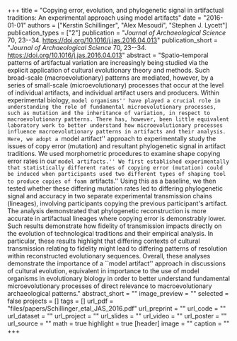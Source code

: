 +++
title = "Copying error, evolution, and phylogenetic signal in artifactual traditions: An experimental approach using model artifacts"
date = "2016-01-01"
authors = ["Kerstin Schillinger", "Alex Mesoudi", "Stephen J. Lycett"]
publication_types = ["2"]
publication = "_Journal of Archaeological Science_ 70, 23--34. https://doi.org/10.1016/j.jas.2016.04.013"
publication_short = "_Journal of Archaeological Science_ 70, 23--34. https://doi.org/10.1016/j.jas.2016.04.013"
abstract = "Spatio-temporal patterns of artifactual variation are increasingly being studied via the explicit application of cultural evolutionary theory and methods. Such broad-scale (macroevolutionary) patterns are mediated, however, by a series of small-scale (microevolutionary) processes that occur at the level of individual artifacts, and individual artifact users and producers. Within experimental biology, ``model organisms'' have played a crucial role in understanding the role of fundamental microevolutionary processes, such as mutation and the inheritance of variation, in respect to macroevolutionary patterns. There has, however, been little equivalent laboratory work to better understand how microevolutionary processes influence macroevolutionary patterns in artifacts and their analysis. Here, we adopt a ``model artifact'' approach to experimentally study the issues of copy error (mutation) and resultant phylogenetic signal in artifact traditions. We used morphometric procedures to examine shape copying error rates in our ``model artifacts.'' We first established experimentally that statistically different rates of copying error (mutation) could be induced when participants used two different types of shaping tool to produce copies of foam ``artifacts.'' Using this as a baseline, we then tested whether these differing mutation rates led to differing phylogenetic signal and accuracy in two separate experimental transmission chains (lineages), involving participants copying the previous participant's artifact. The analysis demonstrated that phylogenetic reconstruction is more accurate in artifactual lineages where copying error is demonstrably lower. Such results demonstrate how fidelity of transmission impacts directly on the evolution of technological traditions and their empirical analysis. In particular, these results highlight that differing contexts of cultural transmission relating to fidelity might lead to differing patterns of resolution within reconstructed evolutionary sequences. Overall, these analyses demonstrate the importance of a ``model artifact'' approach in discussions of cultural evolution, equivalent in importance to the use of model organisms in evolutionary biology in order to better understand fundamental microevolutionary processes of direct relevance to macroevolutionary archaeological patterns."
abstract_short = ""
image_preview = ""
selected = false
projects = []
tags = []
url_pdf = "files/papers/Schillinger_etal_JAS_2016.pdf"
url_preprint = ""
url_code = ""
url_dataset = ""
url_project = ""
url_slides = ""
url_video = ""
url_poster = ""
url_source = ""
math = true
highlight = true
[header]
image = ""
caption = ""
+++
